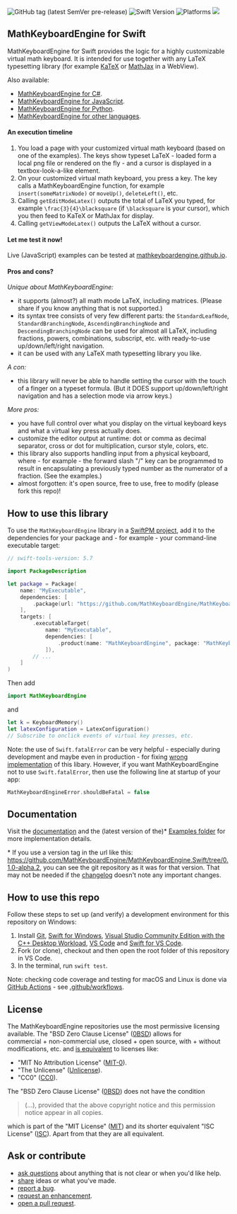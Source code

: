 ![GitHub tag (latest SemVer pre-release)](https://img.shields.io/github/v/tag/MathKeyboardEngine/MathKeyboardEngine.Swift?include_prereleases&style=flat-square)
![Swift Version](https://img.shields.io/badge/Swift-5.7-black.svg)
![Platforms](https://img.shields.io/badge/Platform-Linux|macOS|iOS|Windows-black.svg)
![](https://badgen.net/badge/test%20coverage/100%25/green)

## MathKeyboardEngine for Swift

MathKeyboardEngine for Swift provides the logic for a highly customizable virtual math keyboard. It is intended for use together with any LaTeX typesetting library (for example [KaTeX](https://katex.org) or [MathJax](https://www.mathjax.org) in a WebView).

Also available:

- [MathKeyboardEngine for C#](https://github.com/MathKeyboardEngine/MathKeyboardEngine.CSharp#readme).
- [MathKeyboardEngine for JavaScript](https://github.com/MathKeyboardEngine/MathKeyboardEngine#readme).
- [MathKeyboardEngine for Python](https://github.com/MathKeyboardEngine/MathKeyboardEngine.Python#readme).
- [MathKeyboardEngine for other languages](https://github.com/MathKeyboardEngine).

#### An execution timeline

1. You load a page with your customized virtual math keyboard (based on one of the examples). The keys show typeset LaTeX - loaded form a local png file or rendered on the fly - and a cursor is displayed in a textbox-look-a-like element.
1. On your customized virtual math keyboard, you press a key. The key calls a MathKeyboardEngine function, for example `insert(someMatrixNode)` or `moveUp()`, `deleteLeft()`, etc.
1. Calling `getEditModeLatex()` outputs the total of LaTeX you typed, for example `\frac{3}{4}\blacksquare` (if `\blacksquare` is your cursor), which you then feed to KaTeX or MathJax for display.
1. Calling `getViewModeLatex()` outputs the LaTeX without a cursor.

#### Let me test it now!

Live (JavaScript) examples can be tested at [mathkeyboardengine.github.io](https://mathkeyboardengine.github.io).

#### Pros and cons?

<i>Unique about MathKeyboardEngine:</i>

- it supports (almost?) all math mode LaTeX, including matrices. (Please share if you know anything that is not supported.)
- its syntax tree consists of very few different parts: the `StandardLeafNode`, `StandardBranchingNode`, `AscendingBranchingNode` and `DescendingBranchingNode` can be used for almost all LaTeX, including fractions, powers, combinations, subscript, etc. with ready-to-use up/down/left/right navigation.
- it can be used with any LaTeX math typesetting library you like.

<i>A con:</i>

- this library will never be able to handle setting the cursor with the touch of a finger on a typeset formula. (But it DOES support up/down/left/right navigation and has a selection mode via arrow keys.)

<i>More pros:</i>

- you have full control over what you display on the virtual keyboard keys and what a virtual key press actually does.
- customize the editor output at runtime: dot or comma as decimal separator, cross or dot for multiplication, cursor style, colors, etc.
- this library also supports handling input from a physical keyboard, where - for example - the forward slash "/" key can be programmed to result in encapsulating a previously typed number as the numerator of a fraction. (See the examples.)
- almost forgotten: it's open source, free to use, free to modify (please fork this repo)!


## How to use this library

To use the `MathKeyboardEngine` library in a [SwiftPM project](https://www.swift.org/package-manager),
add it to the dependencies for your package and - for example - your command-line executable target:

```swift
// swift-tools-version: 5.7

import PackageDescription

let package = Package(
    name: "MyExecutable",
    dependencies: [
        .package(url: "https://github.com/MathKeyboardEngine/MathKeyboardEngine.Swift", from: "0.1.0"),
    ],
    targets: [
        .executableTarget(
            name: "MyExecutable",
            dependencies: [
                .product(name: "MathKeyboardEngine", package: "MathKeyboardEngine.Swift"),
            ]),
        // ...
    ]
)
```
Then add
```swift
import MathKeyboardEngine
```
and
```swift
let k = KeyboardMemory()
let latexConfiguration = LatexConfiguration()
// Subscribe to onclick events of virtual key presses, etc.
```

Note: the use of `Swift.fatalError` can be very helpful - especially during development and maybe even in production - for fixing [wrong implementation](https://github.com/MathKeyboardEngine/MathKeyboardEngine.Swift/search?q=MathKeyboardEngineError) of this libary. However, if you want MathKeyboardEngine not to use `Swift.fatalError`, then use the following line at startup of your app:
```swift
MathKeyboardEngineError.shouldBeFatal = false
```

## Documentation

Visit the [documentation](https://mathkeyboardengine.github.io/docs/swift/latest/) and the (latest version of the)* [Examples folder](https://github.com/MathKeyboardEngine/MathKeyboardEngine.Swift/tree/main/Examples) for more implementation details.

\* If you use a version tag in the url like this: https://github.com/MathKeyboardEngine/MathKeyboardEngine.Swift/tree/0.1.0-alpha.2, you can see the git repository as it was for that version. That may not be needed if the [changelog](https://github.com/MathKeyboardEngine/MathKeyboardEngine.Swift/tree/main/CHANGELOG.md) doesn't note any important changes.


## How to use this repo

Follow these steps to set up (and verify) a development environment for this repository on Windows:

1. Install [Git](https://git-scm.com/downloads), [Swift for Windows](https://www.swift.org/download/), [Visual Studio Community Edition with the C++ Desktop Workload](https://visualstudio.microsoft.com/vs/community/), [VS Code](https://code.visualstudio.com/download) and [Swift for VS Code](https://marketplace.visualstudio.com/items?itemName=sswg.swift-lang).
1. Fork (or clone), checkout and then open the root folder of this repository in VS Code.
1. In the terminal, run `swift test`.

Note: checking code coverage and testing for macOS and Linux is done via [GitHub Actions](https://github.com/MathKeyboardEngine/MathKeyboardEngine.Swift/actions) - see [.github/workflows](https://github.com/MathKeyboardEngine/MathKeyboardEngine.Swift/blob/main/.github/workflows/swift.yml).


## License

The MathKeyboardEngine repositories use the most permissive licensing available. The "BSD Zero Clause License" ([0BSD](https://choosealicense.com/licenses/0bsd/)) allows for<br/>
commercial + non-commercial use, closed + open source, with + without modifications, etc. and [is equivalent](https://github.com/github/choosealicense.com/issues/805) to licenses like:

- "MIT No Attribution License" ([MIT-0](https://choosealicense.com/licenses/mit-0//)).
- "The Unlicense" ([Unlicense](https://choosealicense.com/licenses/unlicense/)).
- "CC0" ([CC0](https://choosealicense.com/licenses/cc0/)).

The "BSD Zero Clause License" ([0BSD](https://choosealicense.com/licenses/0bsd/)) does not have the condition

> (...), provided that the above copyright notice and this permission notice appear in all copies.

which is part of the "MIT License" ([MIT](https://choosealicense.com/licenses/mit/)) and its shorter equivalent "ISC License" ([ISC](https://choosealicense.com/licenses/isc/)). Apart from that they are all equivalent.


## Ask or contribute

- [ask questions](https://github.com/MathKeyboardEngine/MathKeyboardEngine.Swift/discussions) about anything that is not clear or when you'd like help.
- [share](https://github.com/MathKeyboardEngine/MathKeyboardEngine.Swift/discussions) ideas or what you've made.
- [report a bug](https://github.com/MathKeyboardEngine/MathKeyboardEngine.Swift/issues).
- [request an enhancement](https://github.com/MathKeyboardEngine/MathKeyboardEngine.Swift/issues).
- [open a pull request](https://github.com/MathKeyboardEngine/MathKeyboardEngine.Swift/pulls).
